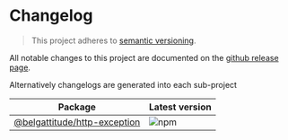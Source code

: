 # Changelog

> This project adheres to [semantic versioning](https://semver.org/).

All notable changes to this project are documented on the [github release page](https://github.com/belgattitude/http-exception/releases).

Alternatively changelogs are generated into each sub-project

| Package                                                                | Latest version                                                                        |
| ---------------------------------------------------------------------- | ------------------------------------------------------------------------------------- |
| [@belgattitude/http-exception](./packages/http-exception/CHANGELOG.md) | ![npm](https://img.shields.io/npm/v/@belgattitude/http-exception?style=for-the-badge) |
